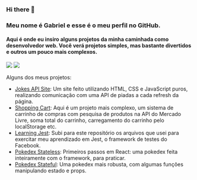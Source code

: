 ### Hi there 👋

### Meu nome é Gabriel e esse é o meu perfil no GitHub.
#### Aqui é onde eu insiro alguns projetos da minha caminhada como desenvolvedor web. Você verá projetos simples, mas bastante divertidos e outros um pouco mais complexos.

<img src="https://github-readme-stats.vercel.app/api?username=markyangit&show_icons=true&theme=react"/>
<img src="https://github-readme-stats.vercel.app/api/top-langs/?username=markyangit&layout=compact&langs_count=5&theme=react"/>

Alguns dos meus projetos:
* [Jokes API Site](https://markyangit.github.io/promise-jokes-site/): Um site feito utilizando HTML, CSS e JavaScript puros, realizando comunicação com uma API de piadas a cada refresh da página.
* [Shopping Cart](https://markyangit.github.io/shopping-cart/): Aqui é um projeto mais complexo, um sistema de carrinho de compras com pesquisa de produtos na API do Mercado Livre, soma total do carrinho, carregamento do carrinho pelo localStorage etc.
* [Learning Jest](https://github.com/markyangit/learning-jest): Subi para este repositório os arquivos que usei para exercitar meu aprendizado em Jest, o framework de testes do Facebook.
* [Pokedex Stateless](https://my-pokedex-with-react-lpc8gf31o-markyangit.vercel.app/): Primeiros passos em React: uma pokedex feita inteiramente com o framework, para praticar.
* [Pokedex Stateful](https://pokedex-stateful.vercel.app/): Uma pokedex mais robusta, com algumas funções manipulando estado e props.
